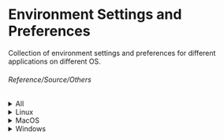 # Environment Settings and Preferences

Collection of environment settings and preferences for different applications on different OS.

###### Reference/Source/Others
<details><summary>All</summary>

<details><summary>VIM Dictionary</summary>    
   
[Reference to dictionary set up](https://www.vivaolinux.com.br/artigo/Corretor-Ortografico-no-Vim-Guia-definitivo)
</details>   

<details><summary> Git configurations </summary>    
         
 [Git global config](https://gist.github.com/Ngofilho/a48a1f5828c707824b0f2e804b79b730.js)    
 [Git hook to prepare commit message](https://gist.github.com/Ngofilho/342d50241f3a02182941e0252da1ea89.js)         
</details>
   
   <details><summary>Vim Cheat Sheet</summary>   
      
   [![](https://github.com/Ngofilho/dotfiles/blob/assets/Vim_Cheat_Sheet.png)]()   
   [![](https://github.com/Ngofilho/dotfiles/blob/assets/kisspng-cheat-sheet-vim-paper-cheating-5ba3e6147cb1a4.2840358315374679245108.png)]()   
   [![](https://github.com/Ngofilho/dotfiles/blob/assets/vi-teclado.png)]()         
   [![](https://github.com/Ngofilho/dotfiles/blob/assets/vim_cheatsheet.png)]()   
   [![](https://github.com/Ngofilho/dotfiles/blob/assets/VIM.png)]()         
      
   </details>
</details>

<details><summary>Linux</summary>   

   <details><summary>Tmux</summary>        

   [![](https://github.com/Ngofilho/dotfiles/blob/assets/TMUX/tmux.png)]()
   </details>
   </details>
<details><summary>MacOS</summary></details>
<details><summary>Windows</summary>
   
   
   <details><summary>Windows Terminal</summary>        
Place these files into user's document folder      
      
[Powershell Profile](https://github.com/Ngofilho/dotfiles/blob/assets/WindowsTerminal/Microsoft.PowerShell_profile.ps1)       
[Customization](https://github.com/Ngofilho/dotfiles/blob/assets/WindowsTerminal/nilo.omp.json)        
###### Reference(s)/Source(s)/Credit(s)/Other(s)  
[Video Reference](https://www.youtube.com/watch?v=5-aK2_WwrmM&t=121s)  
[Takuya's dotfiles](https://github.com/craftzdog/dotfiles-public)      
      <details><summary>Powershell configuration</summary>  
        
         $env:USERPROFILE\.config
	      powershell
		      # config file
		      user_profile.ps1
		      # prompt customizations
		      my.omp.json


            Powershell cmdlet to install Windows Terminal on Windows 10
            Get-AppXPackage *WindowsStore* -AllUsers | Foreach {Add-AppxPackage -DisableDevelopmentMode -Register "$($_.InstallLocation)\AppXManifest.xml"}  
         
         
</details>  
	   

   </details>  

<details><summary>Windows Shortcut</summary>   

##### Windows  	
**win+ctrl+d** -> Nova area de trabalho   
**win+ctrl+seta lado** -> muda desktop   
**win+ctrl+f4** -> fecha desktop   
**win+m** -> minimiza a janela   
**win+,** -> espia desktop   
**win+d** -> mostra o desktop   
**win+tab** -> verifica tudo que está aberto   
**alt+ctrl+tab** -> disponibiliza a seleção entre janelas   


##### Notepad  
**ctrl+y** -> refaz  
**ctrl+backspace** -> apaga palavra por palavra  

##### Chrome  
**win+.** -> abre a seleção ícones  

##### Navegação  
**Win+t** -> navega entre os itens da barra de tarefa  


**alt+p** -> abre a pré-visualização  


**win+shift+s** -> habilita a seleção de parte da tela para captura de imagens  
**win+v** -> habilita a area de transferencia   

**win+i** -> painel de controle  
</details>      
	
   <details><summary>Vim</summary>        
      
1. Install any plugin manager      
2. Create folder named *.vim* inside user's $HOME dir      
3. Create folder named **.vim\autoload** folder      
4. Create folder named **.vim\bundle** folder         
5. Clone NERDTree to *.vim\budle* folder          
6. Create a file name *.vimrc* in user's $HOME dir    
7. Setup NERDTree plugin initialization to *.vimrc* file      
ps. To use vim from `c:\program files\Git\usr\bin` folder, follow the steps above from 1 to 7.    

   </details>      
   <details><summary>Cmder</summary>        
[Reference to Cmder setting path error](https://github.com/cmderdev/cmder/issues/121#issuecomment-565360486)
* Cmder prompt customization   
   1. [AmrEldib Repo - Cmder,powerline, prompt](https://github.com/AmrEldib/cmder-powerline-prompt) - Main instructions    
   2. [Article explaining Cmder customization](https://amreldib.com/blog/CustomizeWindowsCmderPrompt/) - Article (old instructions)  
   3. [Cmder Exported Config file](https://github.com/Ngofilho/dotfiles/blob/master/20211106_Cmder-Settings.xml)  
   </details>
   </details>
